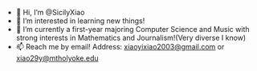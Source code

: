 - 👋 Hi, I’m @SicilyXiao
- 👀 I’m interested in learning new things!
- 🌱 I’m currently a first-year majoring Computer Science and Music with strong interests in Mathematics and Journalism!(Very diverse I know)
- 📫 Reach me by email! Address: xiaoyixiao2003@gmail.com or xiao29y@mtholyoke.edu

<!---
SicilyXiao/SicilyXiao is a ✨ special ✨ repository because its `README.md` (this file) appears on your GitHub profile.
You can click the Preview link to take a look at your changes.
--->
